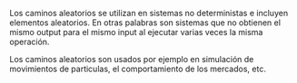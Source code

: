 Los caminos aleatorios se utilizan en sistemas no deterministas e incluyen elementos aleatorios. 
En otras palabras son sistemas que no obtienen el mismo output para el mismo input al ejecutar varias veces la misma operación.

Los caminos aleatorios son usados por ejemplo en simulación de movimientos de particulas, el comportamiento de los mercados, etc.
